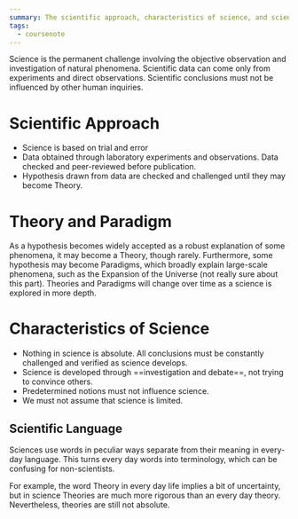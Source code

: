 ```yaml
---
summary: The scientific approach, characteristics of science, and scientific language
tags:
  - coursenote
---
```

Science is the permanent challenge involving the objective observation and investigation of natural phenomena. Scientific data can come only from experiments and direct observations. Scientific conclusions must not be influenced by other human inquiries.
# Scientific Approach
- Science is based on trial and error
- Data obtained through laboratory experiments and observations. Data checked and peer-reviewed before publication.
- Hypothesis drawn from data are checked and challenged until they may become Theory.
# Theory and Paradigm
As a hypothesis becomes widely accepted as a robust explanation of some phenomena, it may become a Theory, though rarely. Furthermore, some hypothesis may become Paradigms, which broadly explain large-scale phenomena, such as the Expansion of the Universe (not really sure about this part). Theories and Paradigms will change over time as a science is explored in more depth.

# Characteristics of Science
- Nothing in science is absolute. All conclusions must be constantly challenged and verified as science develops.
- Science is developed through ==investigation and debate==, not trying to convince others.
- Predetermined notions must not influence science.
- We must not assume that science is limited.

## Scientific Language
Sciences use words in peculiar ways separate from their meaning in every-day language. This turns every day words into terminology, which can be confusing for non-scientists.

For example, the word Theory in every day life implies a bit of uncertainty, but in science Theories are much more rigorous than an every day theory. Nevertheless, theories are still not absolute.